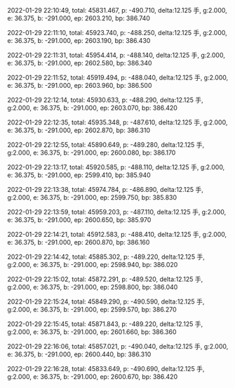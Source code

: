 2022-01-29 22:10:49, total: 45831.467, p: -490.710, delta:12.125 手, g:2.000, e: 36.375, b: -291.000, ep: 2603.210, bp: 386.740

2022-01-29 22:11:10, total: 45923.740, p: -488.250, delta:12.125 手, g:2.000, e: 36.375, b: -291.000, ep: 2603.190, bp: 386.430

2022-01-29 22:11:31, total: 45954.414, p: -488.140, delta:12.125 手, g:2.000, e: 36.375, b: -291.000, ep: 2602.580, bp: 386.340

2022-01-29 22:11:52, total: 45919.494, p: -488.040, delta:12.125 手, g:2.000, e: 36.375, b: -291.000, ep: 2603.960, bp: 386.500

2022-01-29 22:12:14, total: 45930.633, p: -488.290, delta:12.125 手, g:2.000, e: 36.375, b: -291.000, ep: 2603.070, bp: 386.420

2022-01-29 22:12:35, total: 45935.348, p: -487.610, delta:12.125 手, g:2.000, e: 36.375, b: -291.000, ep: 2602.870, bp: 386.310

2022-01-29 22:12:55, total: 45890.649, p: -489.280, delta:12.125 手, g:2.000, e: 36.375, b: -291.000, ep: 2600.080, bp: 386.170

2022-01-29 22:13:17, total: 45920.585, p: -488.110, delta:12.125 手, g:2.000, e: 36.375, b: -291.000, ep: 2599.410, bp: 385.940

2022-01-29 22:13:38, total: 45974.784, p: -486.890, delta:12.125 手, g:2.000, e: 36.375, b: -291.000, ep: 2599.750, bp: 385.830

2022-01-29 22:13:59, total: 45959.203, p: -487.110, delta:12.125 手, g:2.000, e: 36.375, b: -291.000, ep: 2600.650, bp: 385.970

2022-01-29 22:14:21, total: 45912.583, p: -488.410, delta:12.125 手, g:2.000, e: 36.375, b: -291.000, ep: 2600.870, bp: 386.160

2022-01-29 22:14:42, total: 45885.302, p: -489.220, delta:12.125 手, g:2.000, e: 36.375, b: -291.000, ep: 2598.940, bp: 386.020

2022-01-29 22:15:02, total: 45872.291, p: -489.520, delta:12.125 手, g:2.000, e: 36.375, b: -291.000, ep: 2598.800, bp: 386.040

2022-01-29 22:15:24, total: 45849.290, p: -490.590, delta:12.125 手, g:2.000, e: 36.375, b: -291.000, ep: 2599.570, bp: 386.270

2022-01-29 22:15:45, total: 45871.843, p: -489.220, delta:12.125 手, g:2.000, e: 36.375, b: -291.000, ep: 2601.660, bp: 386.360

2022-01-29 22:16:06, total: 45857.021, p: -490.040, delta:12.125 手, g:2.000, e: 36.375, b: -291.000, ep: 2600.440, bp: 386.310

2022-01-29 22:16:28, total: 45833.649, p: -490.690, delta:12.125 手, g:2.000, e: 36.375, b: -291.000, ep: 2600.670, bp: 386.420